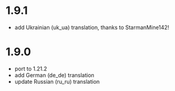 # 1.9.1

- add Ukrainian (uk_ua) translation, thanks to StarmanMine142!

# 1.9.0

- port to 1.21.2
- add German (de_de) translation
- update Russian (ru_ru) translation